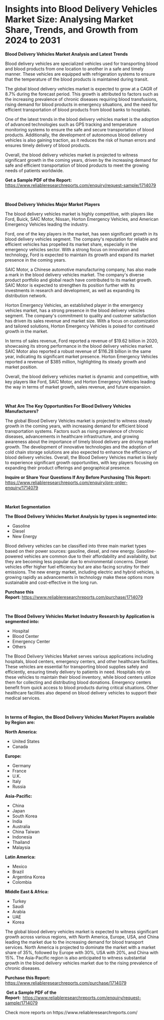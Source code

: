<p><h1>Insights into Blood Delivery Vehicles Market Size: Analysing Market Share, Trends, and Growth from 2024 to 2031</h1></p><p><strong>Blood Delivery Vehicles Market Analysis and Latest Trends</strong></p>
<p><p>Blood delivery vehicles are specialized vehicles used for transporting blood and blood products from one location to another in a safe and timely manner. These vehicles are equipped with refrigeration systems to ensure that the temperature of the blood products is maintained during transit.</p><p>The global blood delivery vehicles market is expected to grow at a CAGR of 8.7% during the forecast period. This growth is attributed to factors such as the increasing prevalence of chronic diseases requiring blood transfusions, rising demand for blood products in emergency situations, and the need for efficient transportation of blood products from blood banks to hospitals.</p><p>One of the latest trends in the blood delivery vehicles market is the adoption of advanced technologies such as GPS tracking and temperature monitoring systems to ensure the safe and secure transportation of blood products. Additionally, the development of autonomous blood delivery vehicles is also gaining traction, as it reduces the risk of human errors and ensures timely delivery of blood products.</p><p>Overall, the blood delivery vehicles market is projected to witness significant growth in the coming years, driven by the increasing demand for safe and efficient transportation of blood products to meet the growing needs of patients worldwide.</p></p>
<p><strong>Get a Sample PDF of the Report:&nbsp;</strong> <a href="https://www.reliableresearchreports.com/enquiry/request-sample/1714079">https://www.reliableresearchreports.com/enquiry/request-sample/1714079</a></p>
<p>&nbsp;</p>
<p><strong>Blood Delivery Vehicles Major Market Players</strong></p>
<p><p>The blood delivery vehicles market is highly competitive, with players like Ford, Buick, SAIC Motor, Nissan, Horton Emergency Vehicles, and American Emergency Vehicles leading the industry.</p><p>Ford, one of the key players in the market, has seen significant growth in its blood delivery vehicles segment. The company's reputation for reliable and efficient vehicles has propelled its market share, especially in the emergency vehicles sector. With a strong focus on innovation and technology, Ford is expected to maintain its growth and expand its market presence in the coming years.</p><p>SAIC Motor, a Chinese automotive manufacturing company, has also made a mark in the blood delivery vehicles market. The company's diverse product portfolio and global reach have contributed to its market growth. SAIC Motor is expected to strengthen its position further with its investments in research and development, as well as expanding its distribution network.</p><p>Horton Emergency Vehicles, an established player in the emergency vehicles market, has a strong presence in the blood delivery vehicles segment. The company's commitment to quality and customer satisfaction has driven its sales revenue and market size. With a focus on customization and tailored solutions, Horton Emergency Vehicles is poised for continued growth in the market.</p><p>In terms of sales revenue, Ford reported a revenue of $19.62 billion in 2020, showcasing its strong performance in the blood delivery vehicles market. SAIC Motor also reported a robust revenue of $116.28 billion in the same year, indicating its significant market presence. Horton Emergency Vehicles reported a revenue of $385 million, highlighting its steady growth and market position.</p><p>Overall, the blood delivery vehicles market is dynamic and competitive, with key players like Ford, SAIC Motor, and Horton Emergency Vehicles leading the way in terms of market growth, sales revenue, and future expansion.</p></p>
<p>&nbsp;</p>
<p><strong>What Are The Key Opportunities For Blood Delivery Vehicles Manufacturers?</strong></p>
<p><p>The global Blood Delivery Vehicles market is projected to witness steady growth in the coming years, with increasing demand for efficient blood transportation systems. Factors such as rising prevalence of chronic diseases, advancements in healthcare infrastructure, and growing awareness about the importance of timely blood delivery are driving market growth. The development of innovative technologies and the adoption of cold chain storage solutions are also expected to enhance the efficiency of blood delivery vehicles. Overall, the Blood Delivery Vehicles market is likely to experience significant growth opportunities, with key players focusing on expanding their product offerings and geographical presence.</p></p>
<p><strong>Inquire or Share Your Questions If Any Before Purchasing This Report:</strong> <a href="https://www.reliableresearchreports.com/enquiry/pre-order-enquiry/1714079">https://www.reliableresearchreports.com/enquiry/pre-order-enquiry/1714079</a></p>
<p>&nbsp;</p>
<p><strong>Market Segmentation</strong></p>
<p><strong>The Blood Delivery Vehicles Market Analysis by types is segmented into:</strong></p>
<p><ul><li>Gasoline</li><li>Diesel</li><li>New Energy</li></ul></p>
<p><p>Blood delivery vehicles can be classified into three main market types based on their power sources: gasoline, diesel, and new energy. Gasoline-powered vehicles are common due to their affordability and availability, but they are becoming less popular due to environmental concerns. Diesel vehicles offer higher fuel efficiency but are also facing scrutiny for their emissions. The new energy market, including electric and hybrid vehicles, is growing rapidly as advancements in technology make these options more sustainable and cost-effective in the long run.</p></p>
<p><strong>Purchase this Report:&nbsp;</strong><a href="https://www.reliableresearchreports.com/purchase/1714079">https://www.reliableresearchreports.com/purchase/1714079</a></p>
<p>&nbsp;</p>
<p><strong>The Blood Delivery Vehicles Market Industry Research by Application is segmented into:</strong></p>
<p><ul><li>Hospital</li><li>Blood Center</li><li>Emergency Center</li><li>Others</li></ul></p>
<p><p>The Blood Delivery Vehicles Market serves various applications including hospitals, blood centers, emergency centers, and other healthcare facilities. These vehicles are essential for transporting blood supplies safely and efficiently, ensuring timely delivery to patients in need. Hospitals rely on these vehicles to maintain their blood inventory, while blood centers utilize them for collecting and distributing blood donations. Emergency centers benefit from quick access to blood products during critical situations. Other healthcare facilities also depend on blood delivery vehicles to support their medical services.</p></p>
<p>&nbsp;</p>
<p><strong>In terms of Region, the Blood Delivery Vehicles Market Players available by Region are:</strong></p>
<p>
    <p> <strong> North America: </strong>
        <ul>
            <li>United States</li>
            <li>Canada</li>
        </ul>
        </p> 
    <p> <strong> Europe: </strong>
        <ul>
            <li>Germany</li>
            <li>France</li>
            <li>U.K.</li>
            <li>Italy</li>
            <li>Russia</li>
        </ul>
        </p> 
    <p> <strong> Asia-Pacific: </strong>
        <ul>
            <li>China</li>
            <li>Japan</li>
            <li>South Korea</li>
            <li>India</li>
            <li>Australia</li>
            <li>China Taiwan</li>
            <li>Indonesia</li>
            <li>Thailand</li>
            <li>Malaysia</li>
        </ul>
        </p> 
    <p> <strong> Latin America: </strong>
        <ul>
            <li>Mexico</li>
            <li>Brazil</li>
            <li>Argentina Korea</li>
            <li>Colombia</li>
        </ul>
        </p> 
    <p> <strong> Middle East & Africa: </strong>
        <ul>
            <li>Turkey</li>
            <li>Saudi</li>
            <li>Arabia</li>
            <li>UAE</li>
            <li>Korea</li>
        </ul>
    </p>
    </p>
<p><p>The global blood delivery vehicles market is expected to witness significant growth across various regions, with North America, Europe, USA, and China leading the market due to the increasing demand for blood transport services. North America is projected to dominate the market with a market share of 35%, followed by Europe with 30%, USA with 20%, and China with 15%. The Asia-Pacific region is also anticipated to witness substantial growth in the blood delivery vehicles market due to the rising prevalence of chronic diseases.</p></p>
<p><strong>Purchase this Report: </strong><a href="https://www.reliableresearchreports.com/purchase/1714079">https://www.reliableresearchreports.com/purchase/1714079</a></p>
<p>&nbsp;<strong>Get a Sample PDF of the Report:&nbsp;&nbsp;</strong><a href="https://www.reliableresearchreports.com/enquiry/request-sample/1714079">https://www.reliableresearchreports.com/enquiry/request-sample/1714079</a></p>
<p><strong></strong></p>
<p>Check more reports on https://www.reliableresearchreports.com/</p>